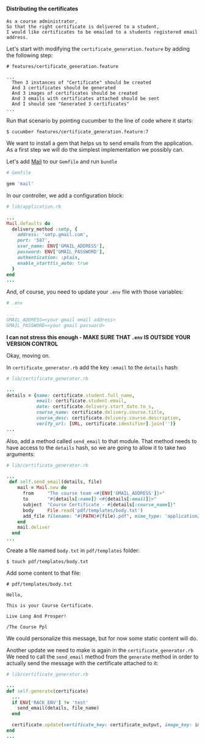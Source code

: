 #### Distributing the certificates

```
As a course administrator,
So that the right certificate is delivered to a student,
I would like certificates to be emailed to a students registered email address.
```

Let's start with modifying the `certificate_generation.feature` by adding the following step:

```gherkin
# features/certificate_generation.feature

...
  Then 3 instances of "Certificate" should be created
  And 3 certificates should be generated
  And 3 images of certificates should be created
  And 3 emails with certificates attached should be sent
  And I should see "Generated 3 certificates"
...
```
Run that scenario by pointing cucumber to the line of code where it starts:

```shell
$ cucumber features/certificate_generation.feature:7
```

We want to install a gem that helps us to send emails from the application. As a first step we will do the simplest implementation we possibly can.

Let's add [Mail](https://github.com/mikel/mail) to our `Gemfile` and run `bundle`

```ruby
# Gemfile

gem 'mail'
```

In our controller, we add a configuration block:

```ruby
# lib/application.rb

...
Mail.defaults do
  delivery_method :smtp, {
    address: 'smtp.gmail.com',
    port: '587',
    user_name: ENV['GMAIL_ADDRESS'],
    password: ENV['GMAIL_PASSWORD'],
    authentication: :plain,
    enable_starttls_auto: true
  }
end
...
```

And, of course, you need to update your `.env` file with those variables:

```yml
# .env

...
GMAIL_ADDRESS=<your gmail email address>
GMAIL_PASSWORD=<your gmail password>
```
**I can not stress this enough - MAKE SURE THAT `.env` IS OUTSIDE YOUR VERSION CONTROL**

Okay, moving on.

In `certificate_generator.rb` add the key `:email` to the `details` hash:

```ruby
# lib/certificate_generator.rb

...
details = {name: certificate.student.full_name,
           email: certificate.student.email,
           date: certificate.delivery.start_date.to_s,
           course_name: certificate.delivery.course.title,
           course_desc: certificate.delivery.course.description,
           verify_url: [URL, certificate.identifier].join('')}
...
```

Also, add a method called `send_email` to that module. That method needs to have access to the `details` hash, so we are going to allow it to take two arguments:

```ruby
# lib/certificate_generator.rb

...
 def self.send_email(details, file)
    mail = Mail.new do
      from     "The course team <#{ENV['GMAIL_ADDRESS']}>"
      to       "#{details[:name]} <#{details[:email]}>"
      subject  "Course Certificate - #{details[:course_name]}"
      body     File.read('pdf/templates/body.txt')
      add_file filename: "#{PATH}#{file}.pdf", mime_type: 'application/x-pdf', content: File.read("#{PATH}#{file}.pdf")
    end
    mail.deliver
  end
...
```

Create a file named `body.txt` in `pdf/templates` folder:

```shell
$ touch pdf/templates/body.txt
```

Add some content to that file:

```text
# pdf/templates/body.txt

Hello,

This is your Course Certificate.

Live Long And Prosper!

/The Course Ppl
```

We could personalize this message, but for now some static content will do.

Another update we need to make is again in the `certificate_generator.rb` We need to call the `send_email` method from the `generate` method in order to actually send the message with the certificate attached to it:


```ruby
# lib/certificate_generator.rb

...
def self.generate(certificate)
  ...
  if ENV['RACK_ENV'] != 'test'
    send_email(details, file_name)
  end

  certificate.update(certificate_key: certificate_output, image_key: image_output )
end
...
```






